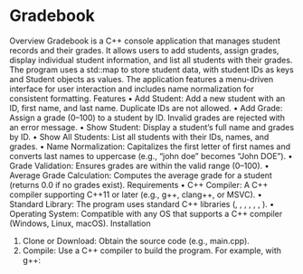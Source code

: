# Gradebook
Overview
Gradebook is a C++ console application that manages student records and their grades. It allows users to add students, assign grades, display individual student information, and list all students with their grades. The program uses a std::map to store student data, with student IDs as keys and Student objects as values. The application features a menu-driven interface for user interaction and includes name normalization for consistent formatting.
Features
•  Add Student: Add a new student with an ID, first name, and last name. Duplicate IDs are not allowed.
•  Add Grade: Assign a grade (0–100) to a student by ID. Invalid grades are rejected with an error message.
•  Show Student: Display a student’s full name and grades by ID.
•  Show All Students: List all students with their IDs, names, and grades.
•  Name Normalization: Capitalizes the first letter of first names and converts last names to uppercase (e.g., “john doe” becomes “John DOE”).
•  Grade Validation: Ensures grades are within the valid range (0–100).
•  Average Grade Calculation: Computes the average grade for a student (returns 0.0 if no grades exist).
Requirements
•  C++ Compiler: A C++ compiler supporting C++11 or later (e.g., g++, clang++, or MSVC).
•  Standard Library: The program uses standard C++ libraries (<iostream>, <string>, <vector>, <map>, <algorithm>, <numeric>, <cctype>).
•  Operating System: Compatible with any OS that supports a C++ compiler (Windows, Linux, macOS).
Installation
1.  Clone or Download: Obtain the source code (e.g., main.cpp).
2.  Compile: Use a C++ compiler to build the program. For example, with g++:
